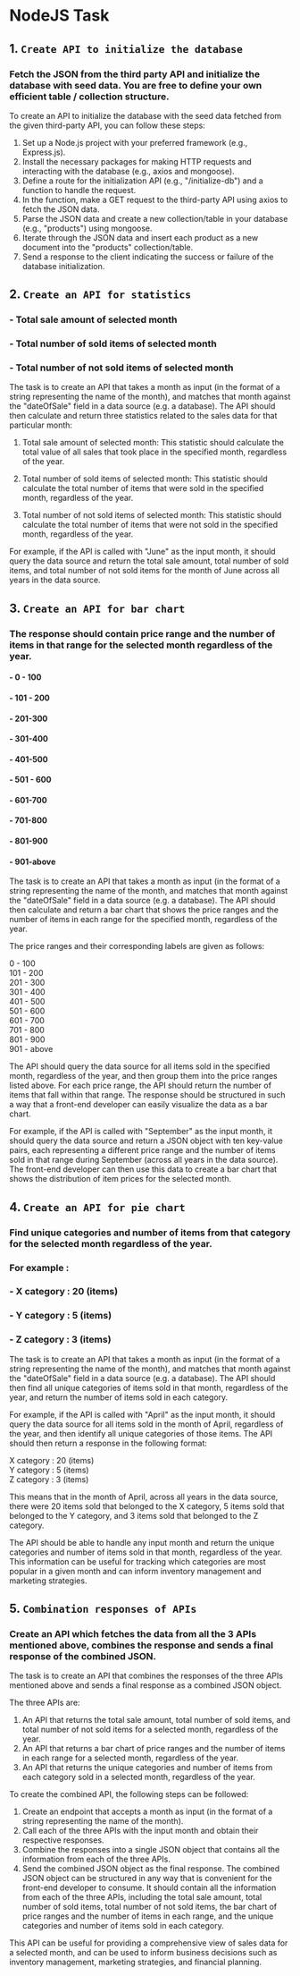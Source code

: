 # NodeJS Task
## 1. `Create API to initialize the database`
### Fetch the JSON from the third party API and initialize the database with seed data. You are free to define your own efficient table / collection structure.

To create an API to initialize the database with the seed data fetched from the given third-party API, you can follow these steps:

1. Set up a Node.js project with your preferred framework (e.g., Express.js).
2. Install the necessary packages for making HTTP requests and interacting with the database (e.g., axios and mongoose).
3. Define a route for the initialization API (e.g., "/initialize-db") and a function to handle the request.
4. In the function, make a GET request to the third-party API using axios to fetch the JSON data.
5. Parse the JSON data and create a new collection/table in your database (e.g., "products") using mongoose.
6. Iterate through the JSON data and insert each product as a new document into the "products" collection/table.
7. Send a response to the client indicating the success or failure of the database initialization.

## 2. `Create an API for statistics`
### - Total sale amount of selected month
### - Total number of sold items of selected month
### - Total number of not sold items of selected month

The task is to create an API that takes a month as input (in the format of a string representing the name of the month), and matches that month against the "dateOfSale" field in a data source (e.g. a database). The API should then calculate and return three statistics related to the sales data for that particular month:

1. Total sale amount of selected month: This statistic should calculate the total value of all sales that took place in the specified month, regardless of the year.

2. Total number of sold items of selected month: This statistic should calculate the total number of items that were sold in the specified month, regardless of the year.

3. Total number of not sold items of selected month: This statistic should calculate the total number of items that were not sold in the specified month, regardless of the year.

For example, if the API is called with "June" as the input month, it should query the data source and return the total sale amount, total number of sold items, and total number of not sold items for the month of June across all years in the data source.

## 3. `Create an API for bar chart`
### The response should contain price range and the number of items in that range for the selected month regardless of the year.
#### - 0 - 100
#### - 101 - 200
#### - 201-300
#### - 301-400
#### - 401-500
#### - 501 - 600
#### - 601-700
#### - 701-800
#### - 801-900
#### - 901-above

The task is to create an API that takes a month as input (in the format of a string representing the name of the month, and matches that month against the "dateOfSale" field in a data source (e.g. a database). The API should then calculate and return a bar chart that shows the price ranges and the number of items in each range for the specified month, regardless of the year.

The price ranges and their corresponding labels are given as follows:

0 - 100\
101 - 200\
201 - 300\
301 - 400\
401 - 500\
501 - 600\
601 - 700\
701 - 800\
801 - 900\
901 - above

The API should query the data source for all items sold in the specified month, regardless of the year, and then group them into the price ranges listed above. For each price range, the API should return the number of items that fall within that range. The response should be structured in such a way that a front-end developer can easily visualize the data as a bar chart.

For example, if the API is called with "September" as the input month, it should query the data source and return a JSON object with ten key-value pairs, each representing a different price range and the number of items sold in that range during September (across all years in the data source). The front-end developer can then use this data to create a bar chart that shows the distribution of item prices for the selected month.

## 4. `Create an API for pie chart`
### Find unique categories and number of items from that category for the selected month regardless of the year.
### For example :
### - X category : 20 (items)
### - Y category : 5 (items)
### - Z category : 3 (items)

The task is to create an API that takes a month as input (in the format of a string representing the name of the month), and matches that month against the "dateOfSale" field in a data source (e.g. a database). The API should then find all unique categories of items sold in that month, regardless of the year, and return the number of items sold in each category.

For example, if the API is called with "April" as the input month, it should query the data source for all items sold in the month of April, regardless of the year, and then identify all unique categories of those items. The API should then return a response in the following format:

X category : 20 (items)\
Y category : 5 (items)\
Z category : 3 (items)

This means that in the month of April, across all years in the data source, there were 20 items sold that belonged to the X category, 5 items sold that belonged to the Y category, and 3 items sold that belonged to the Z category.

The API should be able to handle any input month and return the unique categories and number of items sold in that month, regardless of the year. This information can be useful for tracking which categories are most popular in a given month and can inform inventory management and marketing strategies.

## 5. `Combination responses of APIs`
### Create an API which fetches the data from all the 3 APIs mentioned above, combines the response and sends a final response of the combined JSON.
The task is to create an API that combines the responses of the three APIs mentioned above and sends a final response as a combined JSON object.

The three APIs are:

1. An API that returns the total sale amount, total number of sold items, and total number of not sold items for a selected month, regardless of the year.
2. An API that returns a bar chart of price ranges and the number of items in each range for a selected month, regardless of the year.
3. An API that returns the unique categories and number of items from each category sold in a selected month, regardless of the year.

To create the combined API, the following steps can be followed:
1. Create an endpoint that accepts a month as input (in the format of a string representing the name of the month).
2. Call each of the three APIs with the input month and obtain their respective responses.
3. Combine the responses into a single JSON object that contains all the information from each of the three APIs.
4. Send the combined JSON object as the final response.
The combined JSON object can be structured in any way that is convenient for the front-end developer to consume. It should contain all the information from each of the three APIs, including the total sale amount, total number of sold items, total number of not sold items, the bar chart of price ranges and the number of items in each range, and the unique categories and number of items sold in each category.

This API can be useful for providing a comprehensive view of sales data for a selected month, and can be used to inform business decisions such as inventory management, marketing strategies, and financial planning.
